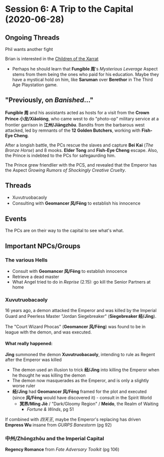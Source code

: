 # Session 6: A Trip to the Capital (2020-06-28)

## Ongoing Threads
Phil wants another fight

Brian is interested in the [Children of the Xarrat](../cthulhu_missionaries.md)
- Perhaps he should learn that **Fungible 周**'s _Mysterious Leverage_ Aspect
  stems from them being the ones who paid for his education. Maybe they have a
  mystical hold on him, like **Saruman** over **Berethor** in The Third Age
  Playstation game.

## "Previously, on _Banished_..."
**Fungible 周** and his assistants acted as hosts for a visit from the
**Crown Prince 小龙/Xiǎolóng**, who came west to do "photo-op" military
service at a frontier garrison in **江州/Jiāngzhōu**. Bandits from the
barbarous west attacked, led by remnants of the **12 Golden Butchers**,
working with **Fish-Eye Cheng**.

After a longish battle, the PCs rescue the slaves and capture **Bei Kai**
(_The Bronze Horse_) and 8 mooks. **Elder Tong** and **Fish-Eye Cheng**
escape. Also, the Prince is indebted to the PCs for safegaurding him.

The Prince grew friendlier with the PCS, and revealed that the Emperor
has the Aspect _Growing Rumors of Shockingly Creative Cruelty_.

## Threads
- Xuvutruobacaoly
- Consulting with **Geomancer 风/Fēng** to establish his innocence

## Events

The PCs are on their way to the capital to see what's what.

## Important NPCs/Groups

### The various Hells
- Consult with **Geomancer 风/Fēng** to establish innocence
- Retrieve a dead master
- What Angel tried to do in _Reprise_ (2.15): go kill the Senior Partners at home

### Xuvutruobacaoly
16 years ago, a demon attacked the Emperor and was killed by the Imperial
Guard and Peerless Master "Jordan Siegebreaker" (**Siegebreaker 经/Jīng**).

The "Court Wizard Phocas" (**Geomancer 风/Fēng**) was found to be in
league with the demon, and was executed.

#### What really happened:
**Jīng** summoned the demon **Xuvutruobacaoly**,
intending to rule as Regent after the Emperor was killed
- The demon used an illusion to trick **经/Jīng** into killing the Emperor
  when he thought he was killing the demon
- The demon now masquerades as the Emperor, and is only a slightly worse ruler
- **经/Jīng** had **Geomancer 风/Fēng** framed for the plot and executed
  (since **风/Fēng** would have discovered it) - consult in the Spirit World
  - **冥界/Míng Jiè** / "Dark/Gloomy Region" / **Meido**, the Realm of Waiting
    - _Fortune & Winds_, pg 51

If combined with _四天王_, maybe the Emperor's replacing has driven
**Empress Wu** insane from _GURPS Banestorm_ (pg 92)

### 中州/Zhōngzhōu and the Imperial Capital
**Regency Romance** from _Fate Adversary Toolkit_ (pg 106)

